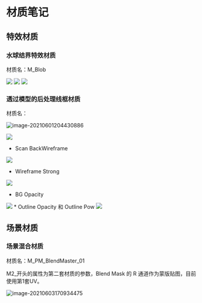 # 材质笔记

## 特效材质

### 水球结界特效材质

材质名：M_Blob

<img src="worknote.assets/Honeycam 2021-06-01 11-46-21.gif"/>

<img src="worknote.assets/Honeycam 2021-06-01 14-07-14.gif"/>

<img src="worknote.assets/image-20210601140847261.png"/>

### 透过模型的后处理线框材质

材质名：

![image-20210601204430886](worknote.assets/image-20210601204430886.png)

<img src="worknote.assets/image-20210601200923530.png"/>

* Scan BackWireframe
<img src="worknote.assets/Honeycam 2021-06-01 20-39-23.gif"/>

* Wireframe Strong
<img src="worknote.assets/Honeycam 2021-06-01 20-47-44.gif"/>

* BG Opacity
<img src="worknote.assets/Honeycam 2021-06-01 20-58-46.gif"/>
* Outline Opacity 和 Outline Pow
<img src="worknote.assets/Honeycam 2021-06-01 20-52-34.gif"/>

## 场景材质

### 场景混合材质

材质名：M_PM_BlendMaster_01

M2_开头的属性为第二套材质的参数，Blend Mask 的 R 通道作为蒙版贴图，目前使用第1套UV。

![image-20210603170934475](worknote.assets/image-20210603170934475.png)
